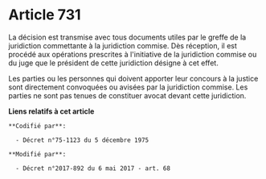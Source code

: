# Article 731

La décision est transmise avec tous documents utiles par le greffe de la juridiction commettante à la juridiction commise.
Dès réception, il est procédé aux opérations prescrites à l'initiative de la juridiction commise ou du juge que le président
de cette juridiction désigne à cet effet.

Les parties ou les personnes qui doivent apporter leur concours à la justice sont directement convoquées ou avisées par la
juridiction commise. Les parties ne sont pas tenues de constituer avocat devant cette juridiction.

**Liens relatifs à cet article**

	**Codifié par**:

	  - Décret n°75-1123 du 5 décembre 1975

	**Modifié par**:

	  - Décret n°2017-892 du 6 mai 2017 - art. 68
